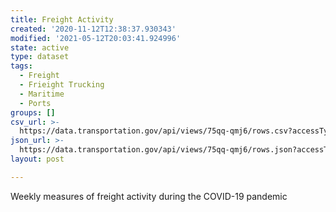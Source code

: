 ```yaml
---
title: Freight Activity
created: '2020-11-12T12:38:37.930343'
modified: '2021-05-12T20:03:41.924996'
state: active
type: dataset
tags:
  - Freight
  - Frieight Trucking
  - Maritime
  - Ports
groups: []
csv_url: >-
  https://data.transportation.gov/api/views/75qq-qmj6/rows.csv?accessType=DOWNLOAD
json_url: >-
  https://data.transportation.gov/api/views/75qq-qmj6/rows.json?accessType=DOWNLOAD
layout: post

---
```

Weekly measures of freight activity during the COVID-19 pandemic
